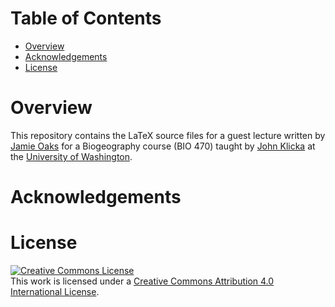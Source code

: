 Table of Contents
=================

 -  [Overview](#overview)
 -  [Acknowledgements](#acknowledgements)
 -  [License](#license)


Overview
========

This repository contains the LaTeX source files for a guest lecture written by
[Jamie Oaks](http://www.phyletica.com) for a Biogeography course (BIO 470)
taught by [John Klicka](http://klickalab.com/john-klicka/) at the [University
of Washington](http://www.washington.edu/).


Acknowledgements
================


License
=======

<a rel="license" href="http://creativecommons.org/licenses/by/4.0/deed.en_US"><img alt="Creative Commons License" style="border-width:0" src="http://i.creativecommons.org/l/by/4.0/88x31.png" /></a><br />This work is licensed under a <a rel="license" href="http://creativecommons.org/licenses/by/4.0/deed.en_US">Creative Commons Attribution 4.0 International License</a>.

